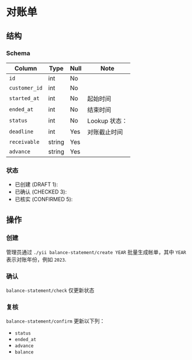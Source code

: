 # 对账单

结构
---------------------------------------------------------------------
### Schema
Column                              | Type      | Null | Note
------------------------------------|-----------|------|-------
`id`                                | int       | No   | 
`customer_id`                       | int       | No   | 
`started_at`                        | int       | No   | 起始时间 
`ended_at`                          | int       | No   | 结束时间
`status`                            | int       | No   | Lookup 状态：
`deadline`                          | int       | Yes  | 对账截止时间
`receivable`                        | string    | Yes  | 
`advance`                           | string    | Yes  | 

### 状态
- 已创建 (DRAFT 1): 
- 已确认 (CHECKED 3):
- 已核实 (CONFIRMED 5):

操作
---------------------------------------------------------------------
### 创建
管理员通过 `./yii balance-statement/create YEAR` 批量生成帐单，其中 `YEAR`
表示对账年份，例如 `2023`.
### 确认
`balance-statement/check` 仅更新状态
### 复核
`balance-statement/confirm` 更新以下列：

- `status`
- `ended_at`
- `advance`
- `balance`
